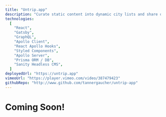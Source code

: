 ```yaml
---
title: "Untrip.app"
description: "Curate static content into dynamic city lists and share on social media. Built with Gatsby, Sanity CMS, Apollo Client, React Hooks Apollo, JWT authentication, Apollo Server, Styled Components, and Prisma DB."
technologies:
  [
    "React",
    "Gatsby",
    "GraphQL",
    "Apollo Client",
    "React Apollo Hooks",
    "Styled Components",
    "Apollo Server",
    "Prisma ORM / DB",
    "Sanity Headless CMS",
  ]
deployedUrl: "https://untrip.app"
vimeoUrl: "https://player.vimeo.com/video/387479423"
githubRepo: "http://www.github.com/tannergaucher/untrip-app"
---
```


# Coming Soon!
